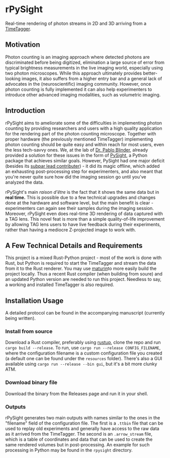 # rPySight

Real-time rendering of photon streams in 2D and 3D arriving from a [TimeTagger](https://www.swabianinstruments.com/time-tagger/).

## Motivation

Photon counting is an imaging approach where detected photons are discriminated before being digitized, elimination a large source of error from typical brightness measurements in the live imaging world, especially using two photon microscopes. While this approach ultimately provides better-looking images, it also suffers from a higher entry bar and a general lack of advocates in the (neuroscientific) imaging community.  However, once photon counting is fully implemented it can also help experimenters to introduce other advanced imaging modalities, such as volumetric imaging. 

## Introduction

rPySight aims to ameliorate some of the difficulties in implementing photon counting by providing researchers and users with a high quality application for the rendering part of the photon counting microscope. Together with proper hardware (the previously mentioned TimeTagger) implementing photon counting should be quite easy and within reach for most users, even the less tech-savvy ones. We, at the lab of [Dr. Pablo Blinder](http://pblab.tau.ac.il/en/), already provided a solution for these issues in the form of [PySight](https://github.com/PBLab/python-pysight), a Python package that achieves similar goals. However, PySight had one major deficit (besides its [subpar lead contributer](https://github.com/PBLab/python-pysight/graphs/contributors)) - it did its magic offline, which added an exhausting post-processing step for experimenters, and also meant that you're never quite sure how did the imaging session go until you've analyzed the data.

rPySight's main _raison d'être_ is the fact that it shows the same data but in **real time.** This is possible due to a few technical upgrades and changes done at the hardware and software level, but the main benefit is clear - experimenters can again see their samples during the imaging session. Moreover, rPySight even does real-time 3D rendering of data captured with a TAG lens. This novel feat is more than a simple quality-of-life improvement by allowing TAG lens users to have live feedback during their experiments, rather than having a mediocre Z-projected image to work with.

## A Few Technical Details and Requirements

This project is a mixed Rust-Python project - most of the work is done with Rust, but Python is required to start the TimeTagger and stream the data from it to the Rust renderer. You may use [maturin](https://github.com/PyO3/maturin)to more easily build the project locally. Thus a recent Rust compiler (when building from soure) and an updated Python version are needed to run this project. Needless to say, a working and installed TimeTagger is also required.

## Installation Usage

A detailed protocol can be found in the accompanying manuscript (currently being written).

### Install from source

Download a Rust compiler, preferably using [rustup](https://rustup.rs/), clone the repo and run `cargo build --release`. To run, use `cargo run --release CONFIG_FILENAME`, where the configuration filename is a custom configuration file you created (a default one can be found under the `resources` folder). There's also a GUI available using `cargo run --release --bin gui`, but it's a bit more clunky ATM.

### Download binary file

Download the binary from the Releases page and run it in your shell.

### Outputs

rPySight generates two main outputs with names similar to the ones in the "filename" field of the configuration file. The first is a `.ttbin` file that can be used to replay old experiments and generally have access to the raw data as it arrived from the TimeTagger. The second is an `.arrow_stream` file, which is a table of coordinates and data that can be used to create the same rendered volumes but in post-processing. An example for such processing in Python may be found in the `rpysight` directory.